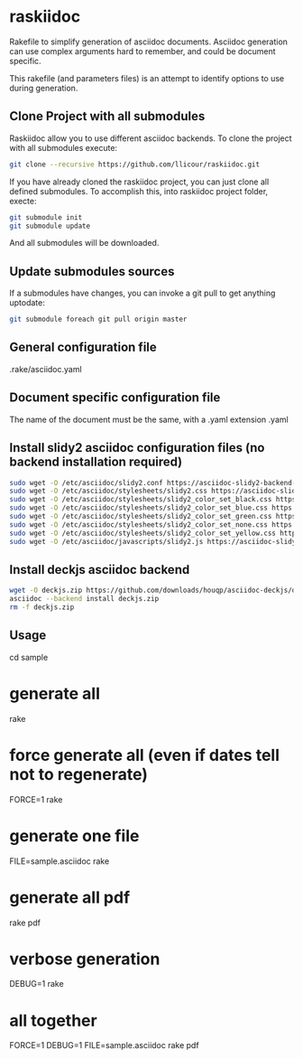 raskiidoc
=========

Rakefile to simplify generation of asciidoc documents.
Asciidoc generation can use complex arguments hard to remember, and could be document specific.

This rakefile (and parameters files) is an attempt to identify options to use during generation.

Clone Project with all submodules
---------------------------------
Raskiidoc allow you to use different asciidoc backends. To clone the project
with all submodules execute:

```bash
git clone --recursive https://github.com/llicour/raskiidoc.git
```

If you have already cloned the raskiidoc project, you can just clone all defined
submodules. To accomplish this, into raskiidoc project folder, execte:

```bash
git submodule init 
git submodule update
```

And all submodules will be downloaded.

Update submodules sources
-------------------------
If a submodules have changes, you can invoke a git pull to get anything
uptodate:

```bash
git submodule foreach git pull origin master
```

General configuration file
--------------------------
.rake/asciidoc.yaml

Document specific configuration file
------------------------------------
The name of the document must be the same, with a .yaml extension
<document>.yaml

Install slidy2 asciidoc configuration files (no backend installation required)
-----------------------------------------------------------------------------

```bash
sudo wget -O /etc/asciidoc/slidy2.conf https://asciidoc-slidy2-backend-plugin.googlecode.com/svn-history/r6/trunk/slidy2.conf
sudo wget -O /etc/asciidoc/stylesheets/slidy2.css https://asciidoc-slidy2-backend-plugin.googlecode.com/svn/trunk/stylesheets/slidy2.css
sudo wget -O /etc/asciidoc/stylesheets/slidy2_color_set_black.css https://asciidoc-slidy2-backend-plugin.googlecode.com/svn/trunk/stylesheets/slidy2_color_set_black.css
sudo wget -O /etc/asciidoc/stylesheets/slidy2_color_set_blue.css https://asciidoc-slidy2-backend-plugin.googlecode.com/svn/trunk/stylesheets/slidy2_color_set_blue.css
sudo wget -O /etc/asciidoc/stylesheets/slidy2_color_set_green.css https://asciidoc-slidy2-backend-plugin.googlecode.com/svn/trunk/stylesheets/slidy2_color_set_green.css
sudo wget -O /etc/asciidoc/stylesheets/slidy2_color_set_none.css https://asciidoc-slidy2-backend-plugin.googlecode.com/svn/trunk/stylesheets/slidy2_color_set_none.css
sudo wget -O /etc/asciidoc/stylesheets/slidy2_color_set_yellow.css https://asciidoc-slidy2-backend-plugin.googlecode.com/svn/trunk/stylesheets/slidy2_color_set_yellow.css
sudo wget -O /etc/asciidoc/javascripts/slidy2.js https://asciidoc-slidy2-backend-plugin.googlecode.com/svn/trunk/javascripts/slidy2.js
```

Install deckjs asciidoc backend
-----------------------------------------------------------------------------
```bash
wget -O deckjs.zip https://github.com/downloads/houqp/asciidoc-deckjs/deckjs-1.6.2.zip
asciidoc --backend install deckjs.zip
rm -f deckjs.zip
```

Usage
-----

cd sample

# generate all
rake

# force generate all (even if dates tell not to regenerate)
FORCE=1 rake

# generate one file
FILE=sample.asciidoc rake

# generate all pdf
rake pdf

# verbose generation
DEBUG=1 rake

# all together
FORCE=1 DEBUG=1 FILE=sample.asciidoc rake pdf

